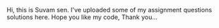 Hi, this is Suvam sen.
I've uploaded some of my assignment questions solutions here.
Hope you like my code, Thank you...
